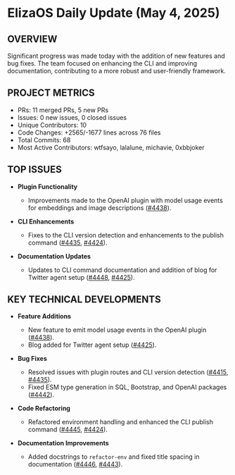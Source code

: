 # ElizaOS Daily Update (May 4, 2025)

## OVERVIEW 
Significant progress was made today with the addition of new features and bug fixes. The team focused on enhancing the CLI and improving documentation, contributing to a more robust and user-friendly framework.

## PROJECT METRICS
- PRs: 11 merged PRs, 5 new PRs
- Issues: 0 new issues, 0 closed issues
- Unique Contributors: 10
- Code Changes: +2565/-1677 lines across 76 files
- Total Commits: 68
- Most Active Contributors: wtfsayo, lalalune, michavie, 0xbbjoker

## TOP ISSUES
- **Plugin Functionality**
  - Improvements made to the OpenAI plugin with model usage events for embeddings and image descriptions ([#4438](https://github.com/elizaos/eliza/pull/4438)).
  
- **CLI Enhancements**
  - Fixes to the CLI version detection and enhancements to the publish command ([#4435](https://github.com/elizaos/eliza/pull/4435), [#4424](https://github.com/elizaos/eliza/pull/4424)).
  
- **Documentation Updates**
  - Updates to CLI command documentation and addition of blog for Twitter agent setup ([#4448](https://github.com/elizaos/eliza/pull/4448), [#4425](https://github.com/elizaos/eliza/pull/4425)).

## KEY TECHNICAL DEVELOPMENTS
- **Feature Additions**
  - New feature to emit model usage events in the OpenAI plugin ([#4438](https://github.com/elizaos/eliza/pull/4438)).
  - Blog added for Twitter agent setup ([#4425](https://github.com/elizaos/eliza/pull/4425)).
  
- **Bug Fixes**
  - Resolved issues with plugin routes and CLI version detection ([#4415](https://github.com/elizaos/eliza/pull/4415), [#4435](https://github.com/elizaos/eliza/pull/4435)).
  - Fixed ESM type generation in SQL, Bootstrap, and OpenAI packages ([#4442](https://github.com/elizaos/eliza/pull/4442)).
  
- **Code Refactoring**
  - Refactored environment handling and enhanced the CLI publish command ([#4445](https://github.com/elizaos/eliza/pull/4445), [#4424](https://github.com/elizaos/eliza/pull/4424)).
  
- **Documentation Improvements**
  - Added docstrings to `refactor-env` and fixed title spacing in documentation ([#4446](https://github.com/elizaos/eliza/pull/4446), [#4443](https://github.com/elizaos/eliza/pull/4443)).